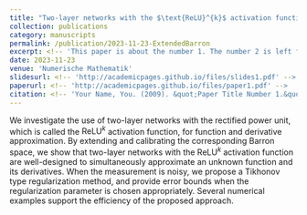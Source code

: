 ```yaml
---
title: "Two-layer networks with the $\text{ReLU}^{k}$ activation function: Barron spaces and derivative approximation"
collection: publications
category: manuscripts
permalink: /publication/2023-11-23-ExtendedBarron
excerpt: <!-- 'This paper is about the number 1. The number 2 is left for future work.' -->
date: 2023-11-23
venue: 'Numerische Mathematik'
slidesurl: <!-- 'http://academicpages.github.io/files/slides1.pdf' -->
paperurl: <!-- 'http://academicpages.github.io/files/paper1.pdf' -->
citation: <!-- 'Your Name, You. (2009). &quot;Paper Title Number 1.&quot; <i>Journal 1</i>. 1(1).' -->
---
```


We investigate the use of two-layer networks with the rectified power unit, which is called the $\text{ReLU}^{k}$ activation function, for function and derivative approximation. By extending and calibrating the corresponding Barron space, we show that two-layer networks with the $\text{ReLU}^{k}$ activation function are well-designed to simultaneously approximate an unknown function and its derivatives. When the measurement is noisy, we propose a Tikhonov type regularization method, and provide error bounds when the regularization parameter is chosen appropriately. Several numerical examples support the efficiency of the proposed approach.
